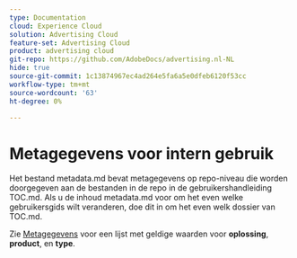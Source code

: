 ```yaml
---
type: Documentation
cloud: Experience Cloud
solution: Advertising Cloud
feature-set: Advertising Cloud
product: advertising cloud
git-repo: https://github.com/AdobeDocs/advertising.nl-NL
hide: true
source-git-commit: 1c13874967ec4ad264e5fa6a5e0dfeb6120f53cc
workflow-type: tm+mt
source-wordcount: '63'
ht-degree: 0%

---
```



# Metagegevens voor intern gebruik

Het bestand metadata.md bevat metagegevens op repo-niveau die worden doorgegeven aan de bestanden in de repo in de gebruikershandleiding TOC.md. Als u de inhoud metadata.md voor om het even welke gebruikersgids wilt veranderen, doe dit in om het even welk dossier van TOC.md.

Zie [Metagegevens](https://experienceleague.adobe.com/docs/authoring-guide-exl/using/editing/user-guide-setup/metadata.html) voor een lijst met geldige waarden voor **oplossing**, **product**, en **type**.
